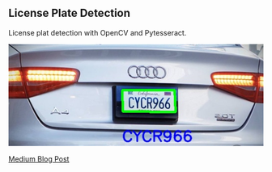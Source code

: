 ## License Plate Detection 

License plat detection with OpenCV and Pytesseract.

![](./lp_text.jpg)

[Medium Blog Post](https://rzling88.medium.com/license-plate-detection-with-opencv-and-my-mental-map-6f0173bed7e3)